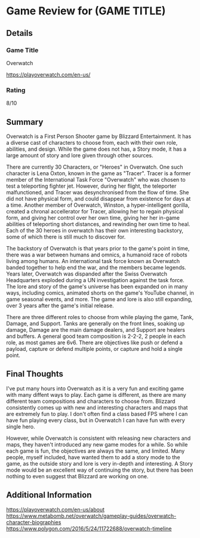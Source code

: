 # Game Review for (GAME TITLE)

## Details

### Game Title
Overwatch

https://playoverwatch.com/en-us/

### Rating
8/10

## Summary
Overwatch is a First Person Shooter game by Blizzard Entertainment. It has a diverse cast of characters to choose from, each with their own role, abilities, and design. While the game does not has, a Story mode, it has a large amount of story and lore given through other sources.

There are currently 30 Characters, or "Heroes" in Overwatch. One such character is Lena Oxton, known in the game as "Tracer". Tracer is a former member of the International Task Force "Overwatch" who was chosen to test a teleporting fighter jet. However, during her flight, the teleporter malfunctioned, and Tracer was desynchronised from the flow of time. She did not have physical form, and could disappear from existence for days at a time. Another member of Overwatch, Winston, a hyper-intelligent gorilla, created a chronal accellerator for Tracer, allowing her to regain physical form, and giving her control over her own time, giving her her in-game abilities of teleporting short distances, and rewinding her own time to heal. Each of the 30 heroes in overwatch has their own interesting backstory, some of which there is still much to discover for.

The backstory of Overwatch is that years prior to the game's point in time, there was a war between humans and omnics, a humanoid race of robots living among humans. An international task force known as Overwatch banded together to help end the war, and the members became legends. Years later, Overwatch was dispanded after the Swiss Overwatch Headquarters exploded during a UN investigation against the task force. The lore and story of the game's universe has been expanded on in many ways, including comics, animated shorts on the game's YouTube channel, in game seasonal events, and more. The game and lore is also still expanding, over 3 years after the game's initial release.

There are three different roles to choose from while playing the game, Tank, Damage, and Support. Tanks are generally on the front lines, soaking up damage, Damage are the main damage dealers, and Support are healers and buffers. A general good team composition is 2-2-2, 2 people in each role, as most games are 6v6. There are objectives like push or defend a payload, capture or defend multiple points, or capture and hold a single point.

## Final Thoughts
I've put many hours into Overwatch as it is a very fun and exciting game with many diffent ways to play. Each game is different, as there are many different team compositions and characters to choose from. Blizzard consistently comes up with new and interesting characters and maps that are extremely fun to play. I don't often find a class based FPS where I can have fun playing every class, but in Overwatch I can have fun with every single hero.

However, while Overwatch is consistent with releasing new characters and maps, they haven't introduced any new game modes for a while. So while each game is fun, the objectives are always the same, and limited. Many people, myself included, have wanted them to add a story mode to the game, as the outside story and lore is very in-depth and interesting. A Story mode would be an excellent way of continuing the story, but there has been nothing to even suggest that Blizzard are working on one.


## Additional Information
https://playoverwatch.com/en-us/about
https://www.metabomb.net/overwatch/gameplay-guides/overwatch-character-biographies
https://www.polygon.com/2016/5/24/11722688/overwatch-timeline
